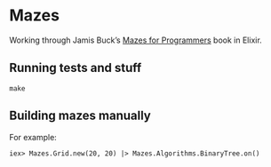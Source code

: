 # Mazes

Working through Jamis Buck’s
[Mazes for
Programmers](https://pragprog.com/titles/jbmaze/mazes-for-programmers/) book in
Elixir.

## Running tests and stuff

    make

## Building mazes manually

For example:

    iex> Mazes.Grid.new(20, 20) |> Mazes.Algorithms.BinaryTree.on()
